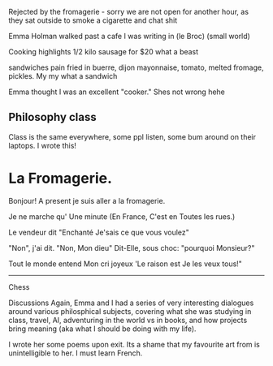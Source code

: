 Rejected by the fromagerie - sorry we are not open for another hour, as they sat outside to smoke a cigarette and chat shit

Emma Holman walked past a cafe I was writing in (le Broc) (small world)

Cooking highlights
1/2 kilo sausage for $20
what a beast

sandwiches
pain fried in buerre, dijon mayonnaise, tomato, melted fromage, pickles. My my what a sandwich

Emma thought I was an excellent "cooker." Shes not wrong hehe

## Philosophy class

Class is the same everywhere, some ppl listen, some bum around on their laptops.
I wrote this!

# La Fromagerie.

Bonjour! A present
je suis
aller a la
fromagerie.

Je ne marche qu'
Une minute
(En France, C'est
en Toutes les rues.)

Le vendeur dit
"Enchanté
Je'sais ce
que vous voulez"

"Non", j'ai dit.
"Non, Mon dieu"
Dit-Elle, sous choc:
"pourquoi Monsieur?"

Tout le monde entend
Mon cri joyeux
'Le raison est
Je les veux tous!"

---

Chess

Discussions
Again, Emma and I had a series of very interesting dialogues around various philosphical subjects, covering what she was studying in class, travel, AI, adventuring in the world vs in books, and how projects bring meaning (aka what I should be doing with my life).

I wrote her some poems upon exit.
Its a shame that my favourite art from is unintelligible to her. I must learn French.

